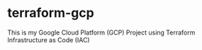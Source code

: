 # terraform-gcp
This is my Google Cloud Platform (GCP) Project using Terraform Infrastructure as Code (IAC)
